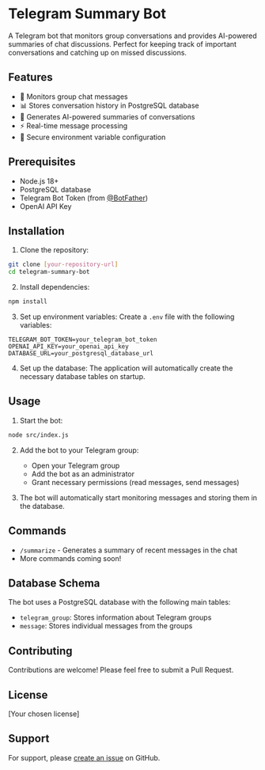 # Telegram Summary Bot

A Telegram bot that monitors group conversations and provides AI-powered summaries of chat discussions. Perfect for keeping track of important conversations and catching up on missed discussions.

## Features

- 🤖 Monitors group chat messages
- 📊 Stores conversation history in PostgreSQL database
- 🧠 Generates AI-powered summaries of conversations
- ⚡ Real-time message processing
- 🔐 Secure environment variable configuration

## Prerequisites

- Node.js 18+
- PostgreSQL database
- Telegram Bot Token (from [@BotFather](https://t.me/botfather))
- OpenAI API Key

## Installation

1. Clone the repository:
```bash
git clone [your-repository-url]
cd telegram-summary-bot
```

2. Install dependencies:
```bash
npm install
```

3. Set up environment variables:
Create a `.env` file with the following variables:
```env
TELEGRAM_BOT_TOKEN=your_telegram_bot_token
OPENAI_API_KEY=your_openai_api_key
DATABASE_URL=your_postgresql_database_url
```

4. Set up the database:
The application will automatically create the necessary database tables on startup.

## Usage

1. Start the bot:
```bash
node src/index.js
```

2. Add the bot to your Telegram group:
   - Open your Telegram group
   - Add the bot as an administrator
   - Grant necessary permissions (read messages, send messages)

3. The bot will automatically start monitoring messages and storing them in the database.

## Commands

- `/summarize` - Generates a summary of recent messages in the chat
- More commands coming soon!

## Database Schema

The bot uses a PostgreSQL database with the following main tables:

- `telegram_group`: Stores information about Telegram groups
- `message`: Stores individual messages from the groups

## Contributing

Contributions are welcome! Please feel free to submit a Pull Request.

## License

[Your chosen license]

## Support

For support, please [create an issue](your-repository-url/issues) on GitHub.
